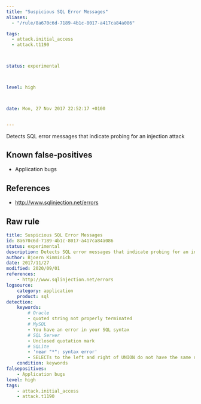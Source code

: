 ```yaml
---
title: "Suspicious SQL Error Messages"
aliases:
  - "/rule/8a670c6d-7189-4b1c-8017-a417ca84a086"

tags:
  - attack.initial_access
  - attack.t1190



status: experimental



level: high



date: Mon, 27 Nov 2017 22:52:17 +0100


---
```


Detects SQL error messages that indicate probing for an injection attack

<!--more-->


## Known false-positives

* Application bugs



## References

* http://www.sqlinjection.net/errors


## Raw rule
```yaml
title: Suspicious SQL Error Messages
id: 8a670c6d-7189-4b1c-8017-a417ca84a086
status: experimental
description: Detects SQL error messages that indicate probing for an injection attack
author: Bjoern Kimminich
date: 2017/11/27
modified: 2020/09/01
references:
    - http://www.sqlinjection.net/errors
logsource:
    category: application
    product: sql
detection:
    keywords:
        # Oracle
        - quoted string not properly terminated
        # MySQL
        - You have an error in your SQL syntax
        # SQL Server
        - Unclosed quotation mark
        # SQLite
        - 'near "*": syntax error'
        - SELECTs to the left and right of UNION do not have the same number of result columns
    condition: keywords
falsepositives:
    - Application bugs
level: high
tags:
    - attack.initial_access
    - attack.t1190
```
